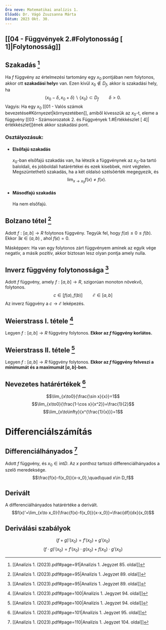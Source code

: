```yaml
---
Óra neve: Matematikai analízis 1.
Előadó: Dr. Vágó Zsuzsanna Márta
Dátum: 2023 Okt. 30.
---
```

## [[04 - Függvények 2.#Folytonosság [ 1]|Folytonosság]]
## Szakadás [^1]
Ha $f$ függvény az értelmezési tartomány egy $x_0$ pontjában nem folytonos, akkor ott **szakadási hely**e van. Ezen kívül $x_0\notin D_f$, akkor is szakadási hely, ha
$$(x_0-\delta, x_0+\delta)\backslash\{x_0\}\subset D_f\quad\quad\delta>0.$$
Vagyis: Ha egy $x_0$ [[01 - Valós számok bevezetése#Környezet|környezetében]], amiből kivesszük az $x_0$-t, eleme a függvény [[03 - Számsorozatok 2. és Függvények 1.#Értékkészlet [ 4]|értékkészlet]]ének akkor szakadási pont.
### Osztályozásuk:
- #### Elsőfajú szakadás
	$x_0$-ban elsőfajú szakadás van, ha létezik a függvénynek az $x_0$-ba tartó baloldali, és jobboldali határértékei és ezek kisebbek, mint végtelen.
	Megszüntethető szakadás, ha a két oldalsó szélsőérték megegyezik, és
	$$\lim_{x\to x_0}{f(x)≠f(x)}.$$
- #### Másodfajú szakadás
	Ha nem elsőfajú.
## Bolzano tétel [^2]
Adott $f: [a,b]\to R$ folytonos függvény. Tegyük fel, hogy $f(a)\leq0\leq f(b)$. Ekkor $\exists\epsilon\in(a, b)$ , ahol $f(\epsilon)=0$.

Másképpen:
Ha van egy folytonos zárt függvényem aminek az egyik vége negatív, a másik pozitív, akkor biztosan lesz olyan pontja amely nulla.
## Inverz függvény folytonossága [^2]
Adott $f$ függvény, amely $f:[a, b]\to R$, szigorúan monoton növekvő, folytonos.
$$c\in[f(a), f(b)]\quad\quad\mathcal{E}\in[a, b]$$
Az inverz függvény a $c\to\mathcal{E}$ leképezés.
## Weierstrass I. tétele [^3]
Legyen $f: [a, b]\to R$ függvény folytonos.
**Ekkor az $f$ függvény korlátos.**
## Weierstrass II. tétele [^3]
Legyen $f: [a, b]\to R$ függvény folytonos.
**Ekkor az $f$ függvény felveszi a minimumát és a maximumát $[a, b]$-ben.**
## Nevezetes határértékek [^4]
$$\lim_{x\to0}{\frac{\sin x}{x}}=1$$
$$\lim_{x\to0}{\frac{1-\cos x}{x^2}}=\frac{1}{2}$$
$$\lim_{x\to\infty}{x^{\frac{1}{x}}}=1$$
# Differenciálszámítás
## Differenciálhányados [^5]
Adott $f$ függvény, és $x_0\in \text{int}D$. Az $x$ ponthoz tartozó differenciálhányados a szelő meredeksége.
$$\frac{f(x)-f(x_0)}{x-x_0},\quad\quad x\in D_f$$
## Derivált
A differenciálhányados határértéke a derivált.
$$f(x)'=\lim_{x\to x_0}{\frac{f(x)-f(x_0)}{x-x_0}}=\frac{df}{dx}(x_0)$$
## Deriválási szabályok
$$(f+g)'(x_0)=f'(x_0)+g'(x_0)$$
$$(f\cdot g)'(x_0)=f'(x_0)\cdot g(x_0)+f(x_0)\cdot g'(x_0)$$

[^1]: [[Analízis 1. (2023).pdf#page=91|Analízis 1. Jegyzet 85. oldal]]
[^2]: [[Analízis 1. (2023).pdf#page=95|Analízis 1. Jegyzet 89. oldal]]
[^3]: [[Analízis 1. (2023).pdf#page=100|Analízis 1. Jegyzet 94. oldal]]
[^4]: [[Analízis 1. (2023).pdf#page=101|Analízis 1. Jegyzet 95. oldal]]
[^5]: [[Analízis 1. (2023).pdf#page=110|Analízis 1. Jegyzet 104. oldal]]